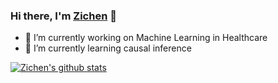 ### Hi there, I'm [Zichen](https://wangz10.github.io/) 👋

<!--
**wangz10/wangz10** is a ✨ _special_ ✨ repository because its `README.md` (this file) appears on your GitHub profile.

Here are some ideas to get you started:
-->

- 🔭 I’m currently working on Machine Learning in Healthcare
- 🌱 I’m currently learning causal inference

[![Zichen's github stats](https://github-readme-stats.vercel.app/api?username=wangz10&include_all_commits=true&show_icons=true&count_private=true&theme=buefy)](https://github.com/anuraghazra/github-readme-stats)

